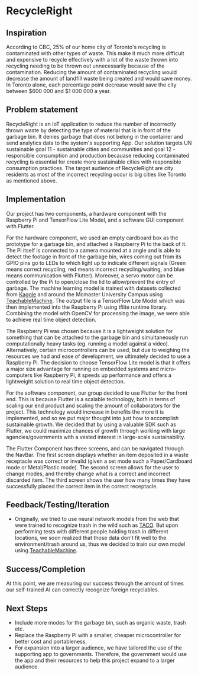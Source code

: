 # RecycleRight
## Inspiration
According to CBC, 25% of our home city of Toronto's recycling is contaminated with other types of waste. This make it much more difficult and expensive to recycle effectively with a lot of the waste thrown into recycling needing to be thrown out unnecessarily because of the contamination. Reducing the amount of contaminated recycling would decrease the amount of landfill waste being created and would save money. In Toronto alone, each percentage point decrease would save the city between $600 000 and $1 000 000 a year. 

## Problem statement
RecycleRight is an IoT application to reduce the number of incorrectly thrown waste by detecting the type of material that is in front of the garbage bin. It denies garbage that does not belong in the container and send analytics data to the system's supporting App. Our solution targets UN sustainable goal 11 - sustainable cities and communities and goal 12 - responsible consumption and production becauase reducing contaminated recycling is essential for create more sustainable cities with responsible consumption practices. The target audience of RecycleRight are city residents as most of the incorrect recycling occur is big cities like Toronto as mentioned above.

## Implementation
Our project has two components, a hardware component with the Raspberry Pi and TensorFlow Lite Model, and a software GUI component with Flutter. 

For the hardware component, we used an empty cardboard box as the prototype for a garbage bin, and attached a Raspberry Pi to the back of it. The Pi itself is connected to a camera mounted at a angle and is able to detect the footage in front of the garbage bin, wires coming out from its GPIO pins go to LEDs to which light up to indicate different signals (Green means correct recycling, red means incorrect recycling/waiting, and blue means communication with Flutter). Moreover, a servo motor can be controlled by the Pi to open/close the lid to allow/prevent the entry of garbage. The machine learning model is trained with datasets collected from [Kaggle](https://www.kaggle.com/datasets/dataclusterlabs/domestic-trash-garbage-dataset) and around the Mcmaster University Campus using [TeachableMachine](https://teachablemachine.withgoogle.com/). The output file is a TensorFlow Lite Model which was then implemented into the Raspberry Pi using tflite runtime library. Combining the model with OpenCV for processing the image, we were able to achieve real time object detection.

The Raspberry Pi was chosen because it is a lightweight solution for something that can be attached to the garbage bin and simultaneously run computationally heavy tasks (eg. running a model against a video). Alternatively, certain microcontrollers can be used, but due to weighing the resources we had and ease of development, we ultimately decided to use a Raspberry Pi. The decision to choose TensorFlow Lite model is that it offers a major size advantage for running on embedded systems and micro-computers like Raspberry Pi, it speeds up performance and offers a lightweight solution to real time object detection.

For the software component, our group decided to use Flutter for the front end. This is because Flutter is a scalable technology, both in terms of scaling our end product and scaling the amount of collaborators for the project. This technology would increase in benefits the more it is implemented, and so we put major thought into just how to accomplish sustainable growth. We decided that by using a valuable SDK such as Flutter, we could maximize chances of growth through working with large agencies/governments with a vested interest in large-scale sustainability. 

The Flutter Component has three screens, and can be navigated through the NavBar. The first screen displays whether an item deposited in a waste receptacle was correct or invalid (given a set mode such a Paper/Cardboard mode or Metal/Plastic mode). The second screen allows for the user to change modes, and thereby change what is a correct and incorrect discarded item. The third screen shows the user how many times they have successfully placed the correct item in the correct receptacle. 


## Feedback/Testing/Iteration
- Originally, we tried to use neural network models from the web that were trained to recognize trash in the wild such as [TACO](https://www.kaggle.com/datasets/bouweceunen/trained-models-taco-trash-annotations-in-context). But upon performing tests with different people holding trash in different locations, we soon realized that those data don't fit well to the environment/trash around us, thus we decided to train our own model using [TeachableMachine](https://teachablemachine.withgoogle.com/).

## Success/Completion
At this point, we are measuring our success through the amount of times our self-trained AI can correctly recognize foreign recyclables. 


## Next Steps
- Include more modes for the garbage bin, such as organic waste, trash etc.
- Replace the Raspberry Pi with a smaller, cheaper microcontroller for better cost and portableness.
- For expansion into a larger audience, we have tailored the use of the supporting app to governments. Therefore, the government would use the app and their resources to help this project expand to a larger audience.

